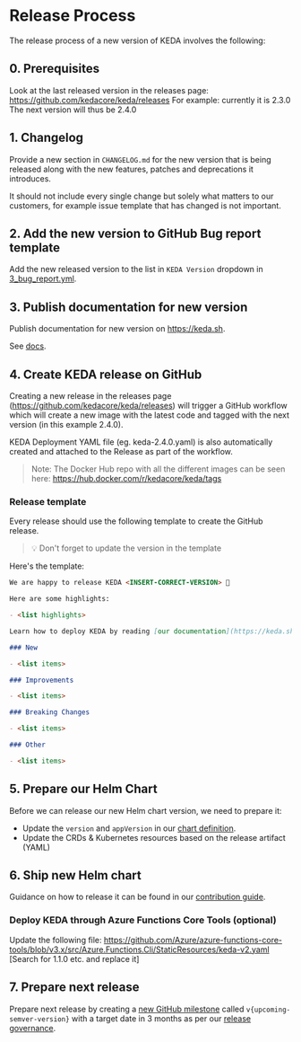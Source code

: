 # Release Process

The release process of a new version of KEDA involves the following:

## 0. Prerequisites

Look at the last released version in the releases page: https://github.com/kedacore/keda/releases
For example: currently it is 2.3.0
The next version will thus be 2.4.0

## 1. Changelog

Provide a new section in `CHANGELOG.md` for the new version that is being released along with the new features, patches and deprecations it introduces.

It should not include every single change but solely what matters to our customers, for example issue template that has changed is not important.

## 2. Add the new version to GitHub Bug report template
Add the new released version to the list in `KEDA Version` dropdown in [3_bug_report.yml](https://github.com/kedacore/keda/blob/main/.github/ISSUE_TEMPLATE/3_bug_report.yml).

## 3. Publish documentation for new version

Publish documentation for new version on https://keda.sh.

See [docs](https://github.com/kedacore/keda-docs#publishing-a-new-version).

## 4. Create KEDA release on GitHub

Creating a new release in the releases page (https://github.com/kedacore/keda/releases) will trigger a GitHub workflow which will create a new image with the latest code and tagged with the next version (in this example 2.4.0).

KEDA Deployment YAML file (eg. keda-2.4.0.yaml) is also automatically created and attached to the Release as part of the workflow.

> Note: The Docker Hub repo with all the different images can be seen here: https://hub.docker.com/r/kedacore/keda/tags

### Release template

Every release should use the following template to create the GitHub release.

> 💡 Don't forget to update the version in the template

Here's the template:

```markdown
We are happy to release KEDA <INSERT-CORRECT-VERSION> 🎉

Here are some highlights:

- <list highlights>

Learn how to deploy KEDA by reading [our documentation](https://keda.sh/docs/INSERT-CORRECT-VERSION/deploy/).

### New

- <list items>

### Improvements

- <list items>

### Breaking Changes

- <list items>

### Other

- <list items>
```

## 5. Prepare our Helm Chart

Before we can release our new Helm chart version, we need to prepare it:

- Update the `version` and `appVersion` in our [chart definition](https://github.com/kedacore/charts/blob/master/keda/Chart.yaml).
- Update the CRDs & Kubernetes resources based on the release artifact (YAML)

## 6. Ship new Helm chart

Guidance on how to release it can be found in our [contribution guide](https://github.com/kedacore/charts/blob/master/CONTRIBUTING.md#shipping-a-new-version).

### Deploy KEDA through Azure Functions Core Tools (optional)

Update the following file:
https://github.com/Azure/azure-functions-core-tools/blob/v3.x/src/Azure.Functions.Cli/StaticResources/keda-v2.yaml
[Search for 1.1.0 etc. and replace it]

## 7. Prepare next release

Prepare next release by creating a [new GitHub milestone](https://github.com/kedacore/keda/milestones/new) called `v{upcoming-semver-version}` with a target date in 3 months as per our [release governance](https://github.com/kedacore/governance/blob/main/RELEASES.md).
